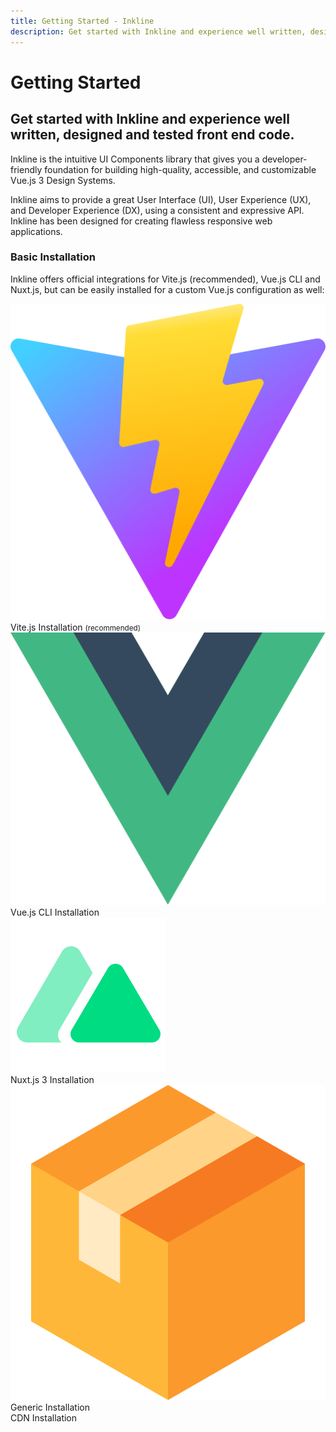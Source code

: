 ```yaml
---
title: Getting Started - Inkline
description: Get started with Inkline and experience well written, designed and tested front end code.
---
```


# Getting Started
## Get started with Inkline and experience well written, designed and tested front end code.

Inkline is the intuitive UI Components library that gives you a developer-friendly foundation for building high-quality, accessible, and customizable Vue.js 3 Design Systems.

Inkline aims to provide a great User Interface (UI), User Experience (UX), and Developer Experience (DX), using a consistent and expressive API. Inkline has been designed for creating flawless responsive web applications.

### Basic Installation
Inkline offers official integrations for Vite.js (recommended), Vue.js CLI and Nuxt.js, but can be easily installed for a custom Vue.js configuration as well:

<router-link class="installation-card _margin-top:3" :to="{ name: 'docs-introduction-installation-vite' }">
    <i-card>
        <div class="image">
            <img src="../../../assets/images/environments/vitejs.svg" alt="Vite.js Installation - Inkline UI UX DX Library" />
        </div>
        <span>Vite.js Installation <small class="_text:muted _margin-left:1/2">(recommended)</small></span>
        <i-icon name="ink-chevron-down"></i-icon>
    </i-card>
</router-link>

<router-link class="installation-card" :to="{ name: 'docs-introduction-installation-vue-cli' }">
    <i-card>
        <div class="image">
            <img src="../../../assets/images/environments/vuejs.svg" alt="Vue.js Installation - Inkline UI UX DX Library" />
        </div>
        <span>Vue.js CLI Installation</span>
        <i-icon name="ink-chevron-down"></i-icon>
    </i-card>
</router-link>

<router-link class="installation-card" :to="{ name: 'docs-introduction-installation-nuxt' }">
    <i-card>
        <div class="image">
            <img src="../../../assets/images/environments/nuxtjs.svg" alt="Nuxt.js Installation - Inkline UI UX DX Library" />
        </div>
        <span>Nuxt.js 3 Installation</span>
        <i-icon name="ink-chevron-down"></i-icon>
    </i-card>
</router-link>

<router-link class="installation-card" :to="{ name: 'docs-introduction-installation-generic' }">
    <i-card>
        <div class="image">
            <img src="../../../assets/images/environments/generic.svg" alt="Generic Installation - Inkline UI UX DX Library" />
        </div>
        <span>Generic Installation</span>
        <i-icon name="ink-chevron-down"></i-icon>
    </i-card>
</router-link>

<router-link class="installation-card" :to="{ name: 'docs-introduction-installation-cdn' }">
    <i-card>
        <div class="image">
            <icon-fa-solid-globe></icon-fa-solid-globe>
        </div>
        <span>CDN Installation</span>
        <i-icon name="ink-chevron-down"></i-icon>
    </i-card>
</router-link>
